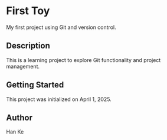 # First Toy

My first project using Git and version control.

## Description

This is a learning project to explore Git functionality and project management.

## Getting Started

This project was initialized on April 1, 2025.

## Author

Han Ke
